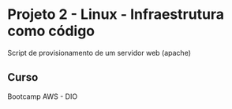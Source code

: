 # Projeto 2 - Linux - Infraestrutura como código
Script de provisionamento de um servidor web (apache)

## Curso
Bootcamp AWS - DIO